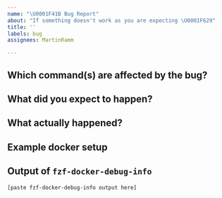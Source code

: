 ```yaml
---
name: "\U0001F41B Bug Report"
about: "If something doesn't work as you are expecting \U0001F629"
title: ''
labels: bug
assignees: MartinRamm

---
```


## Which command(s) are affected by the bug?
<!-- For example: `de` -->

## What did you expect to happen?
<!-- For example: When selecting the nginx container, `bash` opens in interactive mode  -->

## What actually happened?
<!-- For example: An error is thrown: `sh: 1: [: 127: unexpected operator` -->

## Example docker setup
<!-- If relevant, please add a `docker run` or docker-compose.yml file here to help reproduce the issue. -->
<!-- For example: `docker run -d nginx` -->

## Output of `fzf-docker-debug-info`
<!-- Please run `fzf-docker-debug-info` in your terminal, and paste the output below. It gathers information about the environment `fzf-docker` is running in. **Make sure it does not contain any data you don't wish to share!**  -->
```
[paste fzf-docker-debug-info output here]
```